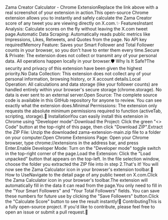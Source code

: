 Zama Creator Calculator - Chrome ExtensionReplace the link above with a real screenshot of your extension in action.This open-source Chrome extension allows you to instantly and safely calculate the Zama Creator score of any tweet you are viewing directly on X.com.✨ FeaturesInstant Analysis: Calculate scores on the fly without leaving the X.com tweet page.Automatic Data Scraping: Automatically reads public metrics like Impressions, Likes, Retweets, and Quotes from the page. No API key required!Memory Feature: Saves your Smart Follower and Total Follower counts in your browser, so you don't have to enter them every time.Secure & Private: The extension does not collect or transmit any of your personal data. All operations happen locally in your browser.🛡️ Why Is It Safe?The security and privacy of this extension have been given the highest priority.No Data Collection: This extension does not collect any of your personal information, browsing history, or X account details.Local Operation: All calculations and data storage (like your follower counts) are handled entirely within your browser's secure storage (chrome.storage). No data is ever sent to an external server.Open Source: The complete source code is available in this GitHub repository for anyone to review. You can see exactly what the extension does.Minimal Permissions: The extension only requests the absolute minimum permissions required to function (activeTab, scripting, storage).🚀 InstallationYou can easily install this extension in Chrome using "Developer mode":Download the Project: Click the green "<> Code" button at the top-right of this page, then click "Download ZIP".Extract the ZIP File: Unzip the downloaded zama-extension-main.zip file to a folder on your computer.Open Chrome Extensions Page: Open your Chrome browser, type chrome://extensions in the address bar, and press Enter.Enable Developer Mode: Turn on the "Developer mode" toggle switch in the top-right corner of the page.Load the Extension: Click the "Load unpacked" button that appears on the top-left. In the file selection window, choose the folder you extracted the ZIP file into in step 2.That's it! You will now see the Zama Calculator icon in your browser's extension toolbar.📖 How to UseNavigate to the detail page of any public tweet on X.com.Click the Zama Calculator icon in your browser's toolbar.The extension will automatically fill in the data it can read from the page.You only need to fill in the "Your Smart Followers" and "Your Total Followers" fields. You can save these numbers for future use by clicking the "Save Followers" button.Click the "Calculate Score" button to see the result instantly!🤝 ContributingThis is a fully open-source project. If you'd like to contribute, please feel free to open an issue or submit a pull request.📄
